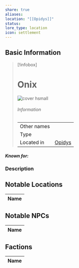 ```yaml
---
share: true
aliases: 
location: "[[Opidys]]"
status: 
lore_type: location
icon: settlement
---
```

## Basic Information
> [!infobox]
> # Onix
> ![cover hsmall](insertimage.png)
> ###### Information
> |   |  |
> | ---- | ---- |
> | Other names | |
> | Type | 
> | Located in | [Opidys](../Kingdoms/Opidys.md)|
##### Known for:
### Description
## Notable Locations
| Name |
| ---- |

## Notable NPCs
| Name |
| ---- |

## Factions
| Name |
| ---- |
